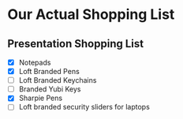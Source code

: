 # Our Actual Shopping List

## Presentation Shopping List
- [x] Notepads
- [X] Loft Branded Pens
- [ ] Loft Branded Keychains
- [ ] Branded Yubi Keys
- [X] Sharpie Pens
- [ ] Loft branded security sliders for laptops
